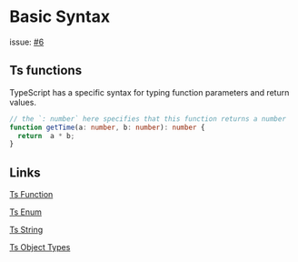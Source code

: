 # Basic Syntax

issue: [#6](https://github.com/ConnecMent/bank/issues/6)

## Ts functions

TypeScript has a specific syntax for typing function parameters and return values.

```ts
// the `: number` here specifies that this function returns a number
function getTime(a: number, b: number): number {
  return  a * b;
}
```

## Links

[Ts Function](https://www.w3schools.com/typescript/typescript_functions.php)

[Ts Enum](https://www.typescriptlang.org/docs/handbook/enums.html)

[Ts String](https://www.tutorialspoint.com/typescript/typescript_strings.htm)

[Ts Object Types](https://www.typescriptlang.org/docs/handbook/2/objects.html)